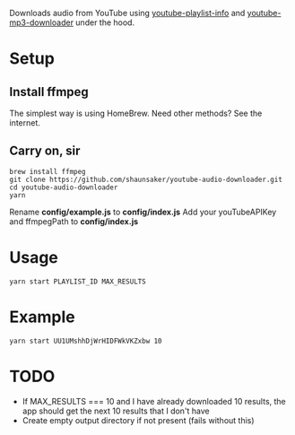Downloads audio from YouTube using [youtube-playlist-info](https://github.com/benkaiser/youtube-playlist-info) and [youtube-mp3-downloader](https://github.com/ytb2mp3/youtube-mp3-downloader) under the hood.

# Setup

## Install ffmpeg

The simplest way is using HomeBrew. Need other methods? See the internet.

## Carry on, sir

```
brew install ffmpeg
git clone https://github.com/shaunsaker/youtube-audio-downloader.git
cd youtube-audio-downloader
yarn
```

Rename **config/example.js** to **config/index.js**
Add your youTubeAPIKey and ffmpegPath to **config/index.js**

# Usage

```
yarn start PLAYLIST_ID MAX_RESULTS
```

# Example

```
yarn start UU1UMshhDjWrHIDFWkVKZxbw 10
```

# TODO

- If MAX_RESULTS === 10 and I have already downloaded 10 results, the app should get the next 10 results that I don't have
- Create empty output directory if not present (fails without this)
